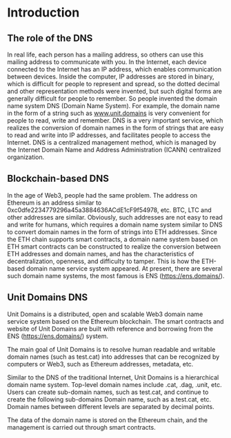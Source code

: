 # Introduction

## The role of the DNS

In real life, each person has a mailing address, so others can use this mailing address to communicate with you. In the Internet, each device connected to the Internet has an IP address, which enables communication between devices. Inside the computer, IP addresses are stored in binary, which is difficult for people to represent and spread, so the dotted decimal and other representation methods were invented, but such digital forms are generally difficult for people to remember. So people invented the domain name system DNS (Domain Name System). For example, the domain name in the form of a string such as www.unit.domains is very convenient for people to read, write and remember. DNS is a very important service, which realizes the conversion of domain names in the form of strings that are easy to read and write into IP addresses, and facilitates people to access the Internet. DNS is a centralized management method, which is managed by the Internet Domain Name and Address Administration (ICANN) centralized organization.


## Blockchain-based DNS

In the age of Web3, people had the same problem. The address on Ethereum is an address similar to 0xc0dfe2234779296a45a3884636ACdE1cF9f54978, etc. BTC, LTC and other addresses are similar. Obviously, such addresses are not easy to read and write for humans, which requires a domain name system similar to DNS to convert domain names in the form of strings into ETH addresses. Since the ETH chain supports smart contracts, a domain name system based on ETH smart contracts can be constructed to realize the conversion between ETH addresses and domain names, and has the characteristics of decentralization, openness, and difficulty to tamper. This is how the ETH-based domain name service system appeared. At present, there are several such domain name systems, the most famous is ENS (https://ens.domains/).


## Unit Domains DNS

Unit Domains is a distributed, open and scalable Web3 domain name service system based on the Ethereum blockchain. The smart contracts and website of Unit Domains are built with reference and borrowing from the ENS (https://ens.domains/) system.

The main goal of Unit Domains is to resolve human readable and writable domain names (such as test.cat) into addresses that can be recognized by computers or Web3, such as Ethereum addresses, metadata, etc.

Similar to the DNS of the traditional Internet, Unit Domains is a hierarchical domain name system. Top-level domain names include .cat, .dag, .unit, etc. Users can create sub-domain names, such as test.cat, and continue to create the following sub-domains Domain name, such as a.test.cat, etc. Domain names between different levels are separated by decimal points.

The data of the domain name is stored on the Ethereum chain, and the management is carried out through smart contracts.


